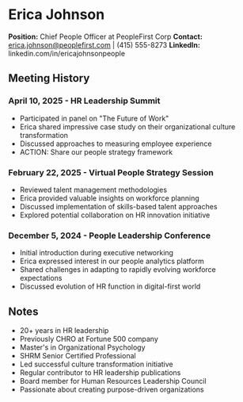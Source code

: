 # Erica Johnson
**Position:** Chief People Officer at PeopleFirst Corp
**Contact:** erica.johnson@peoplefirst.com | (415) 555-8273
**LinkedIn:** linkedin.com/in/ericajohnsonpeople

## Meeting History

### April 10, 2025 - HR Leadership Summit
* Participated in panel on "The Future of Work"
* Erica shared impressive case study on their organizational culture transformation
* Discussed approaches to measuring employee experience
* ACTION: Share our people strategy framework

### February 22, 2025 - Virtual People Strategy Session
* Reviewed talent management methodologies
* Erica provided valuable insights on workforce planning
* Discussed implementation of skills-based talent approaches
* Explored potential collaboration on HR innovation initiative

### December 5, 2024 - People Leadership Conference
* Initial introduction during executive networking
* Erica expressed interest in our people analytics platform
* Shared challenges in adapting to rapidly evolving workforce expectations
* Discussed evolution of HR function in digital-first world

## Notes
* 20+ years in HR leadership
* Previously CHRO at Fortune 500 company
* Master's in Organizational Psychology
* SHRM Senior Certified Professional
* Led successful culture transformation initiative
* Regular contributor to HR leadership publications
* Board member for Human Resources Leadership Council
* Passionate about creating purpose-driven organizations